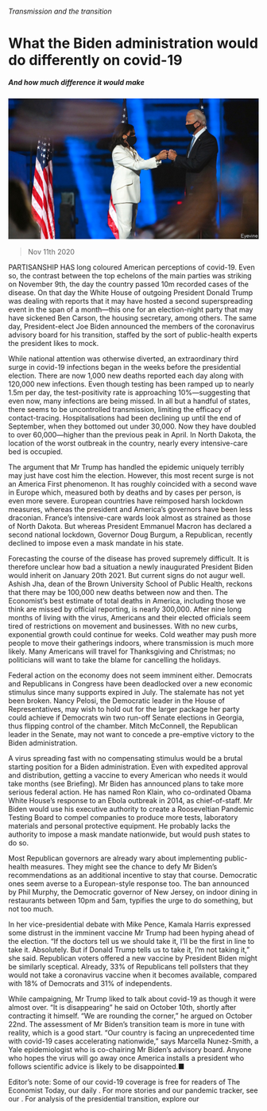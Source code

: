 ###### Transmission and the transition

# What the Biden administration would do differently on covid-19 

##### And how much difference it would make 

![image](images/20201114_USP001.jpg) 

> Nov 11th 2020 

PARTISANSHIP HAS long coloured American perceptions of covid-19. Even so, the contrast between the top echelons of the main parties was striking on November 9th, the day the country passed 10m recorded cases of the disease. On that day the White House of outgoing President Donald Trump was dealing with reports that it may have hosted a second superspreading event in the span of a month—this one for an election-night party that may have sickened Ben Carson, the housing secretary, among others. The same day, President-elect Joe Biden announced the members of the coronavirus advisory board for his transition, staffed by the sort of public-health experts the president likes to mock.

While national attention was otherwise diverted, an extraordinary third surge in covid-19 infections began in the weeks before the presidential election. There are now 1,000 new deaths reported each day along with 120,000 new infections. Even though testing has been ramped up to nearly 1.5m per day, the test-positivity rate is approaching 10%—suggesting that even now, many infections are being missed. In all but a handful of states, there seems to be uncontrolled transmission, limiting the efficacy of contact-tracing. Hospitalisations had been declining up until the end of September, when they bottomed out under 30,000. Now they have doubled to over 60,000—higher than the previous peak in April. In North Dakota, the location of the worst outbreak in the country, nearly every intensive-care bed is occupied.


The argument that Mr Trump has handled the epidemic uniquely terribly may just have cost him the election. However, this most recent surge is not an America First phenomenon. It has roughly coincided with a second wave in Europe which, measured both by deaths and by cases per person, is even more severe. European countries have reimposed harsh lockdown measures, whereas the president and America’s governors have been less draconian. France’s intensive-care wards look almost as strained as those of North Dakota. But whereas President Emmanuel Macron has declared a second national lockdown, Governor Doug Burgum, a Republican, recently declined to impose even a mask mandate in his state.

Forecasting the course of the disease has proved supremely difficult. It is therefore unclear how bad a situation a newly inaugurated President Biden would inherit on January 20th 2021. But current signs do not augur well. Ashish Jha, dean of the Brown University School of Public Health, reckons that there may be 100,000 new deaths between now and then. The Economist’s best estimate of total deaths in America, including those we think are missed by official reporting, is nearly 300,000. After nine long months of living with the virus, Americans and their elected officials seem tired of restrictions on movement and businesses. With no new curbs, exponential growth could continue for weeks. Cold weather may push more people to move their gatherings indoors, where transmission is much more likely. Many Americans will travel for Thanksgiving and Christmas; no politicians will want to take the blame for cancelling the holidays.

Federal action on the economy does not seem imminent either. Democrats and Republicans in Congress have been deadlocked over a new economic stimulus since many supports expired in July. The stalemate has not yet been broken. Nancy Pelosi, the Democratic leader in the House of Representatives, may wish to hold out for the larger package her party could achieve if Democrats win two run-off Senate elections in Georgia, thus flipping control of the chamber. Mitch McConnell, the Republican leader in the Senate, may not want to concede a pre-emptive victory to the Biden administration.

A virus spreading fast with no compensating stimulus would be a brutal starting position for a Biden administration. Even with expedited approval and distribution, getting a vaccine to every American who needs it would take months (see Briefing). Mr Biden has announced plans to take more serious federal action. He has named Ron Klain, who co-ordinated Obama White House’s response to an Ebola outbreak in 2014, as chief-of-staff. Mr Biden would use his executive authority to create a Rooseveltian Pandemic Testing Board to compel companies to produce more tests, laboratory materials and personal protective equipment. He probably lacks the authority to impose a mask mandate nationwide, but would push states to do so.

Most Republican governors are already wary about implementing public-health measures. They might see the chance to defy Mr Biden’s recommendations as an additional incentive to stay that course. Democratic ones seem averse to a European-style response too. The ban announced by Phil Murphy, the Democratic governor of New Jersey, on indoor dining in restaurants between 10pm and 5am, typifies the urge to do something, but not too much.

In her vice-presidential debate with Mike Pence, Kamala Harris expressed some distrust in the imminent vaccine Mr Trump had been hyping ahead of the election. “If the doctors tell us we should take it, I’ll be the first in line to take it. Absolutely. But if Donald Trump tells us to take it, I’m not taking it,” she said. Republican voters offered a new vaccine by President Biden might be similarly sceptical. Already, 33% of Republicans tell pollsters that they would not take a coronavirus vaccine when it becomes available, compared with 18% of Democrats and 31% of independents.

While campaigning, Mr Trump liked to talk about covid-19 as though it were almost over. “It is disappearing” he said on October 10th, shortly after contracting it himself. “We are rounding the corner,” he argued on October 22nd. The assessment of Mr Biden’s transition team is more in tune with reality, which is a good start. “Our country is facing an unprecedented time with covid-19 cases accelerating nationwide,” says Marcella Nunez-Smith, a Yale epidemiologist who is co-chairing Mr Biden’s advisory board. Anyone who hopes the virus will go away once America installs a president who follows scientific advice is likely to be disappointed.■

Editor’s note: Some of our covid-19 coverage is free for readers of The Economist Today, our daily . For more stories and our pandemic tracker, see our . For analysis of the presidential transition, explore our 

